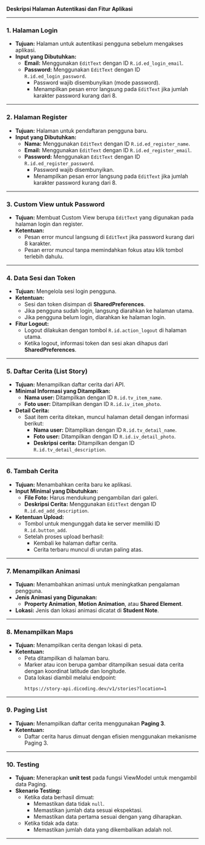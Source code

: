 **Deskripsi Halaman Autentikasi dan Fitur Aplikasi**

---

### **1. Halaman Login**
- **Tujuan:** Halaman untuk autentikasi pengguna sebelum mengakses aplikasi.
- **Input yang Dibutuhkan:**
  - **Email:** Menggunakan `EditText` dengan ID `R.id.ed_login_email`.
  - **Password:** Menggunakan `EditText` dengan ID `R.id.ed_login_password`.
    - Password wajib disembunyikan (mode password).
    - Menampilkan pesan error langsung pada `EditText` jika jumlah karakter password kurang dari 8.

---

### **2. Halaman Register**
- **Tujuan:** Halaman untuk pendaftaran pengguna baru.
- **Input yang Dibutuhkan:**
  - **Nama:** Menggunakan `EditText` dengan ID `R.id.ed_register_name`.
  - **Email:** Menggunakan `EditText` dengan ID `R.id.ed_register_email`.
  - **Password:** Menggunakan `EditText` dengan ID `R.id.ed_register_password`.
    - Password wajib disembunyikan.
    - Menampilkan pesan error langsung pada `EditText` jika jumlah karakter password kurang dari 8.

---

### **3. Custom View untuk Password**
- **Tujuan:** Membuat Custom View berupa `EditText` yang digunakan pada halaman login dan register.
- **Ketentuan:**
  - Pesan error muncul langsung di `EditText` jika password kurang dari 8 karakter.
  - Pesan error muncul tanpa memindahkan fokus atau klik tombol terlebih dahulu.

---

### **4. Data Sesi dan Token**
- **Tujuan:** Mengelola sesi login pengguna.
- **Ketentuan:**
  - Sesi dan token disimpan di **SharedPreferences**.
  - Jika pengguna sudah login, langsung diarahkan ke halaman utama.
  - Jika pengguna belum login, diarahkan ke halaman login.
- **Fitur Logout:**
  - Logout dilakukan dengan tombol `R.id.action_logout` di halaman utama.
  - Ketika logout, informasi token dan sesi akan dihapus dari **SharedPreferences**.

---

### **5. Daftar Cerita (List Story)**
- **Tujuan:** Menampilkan daftar cerita dari API.
- **Minimal Informasi yang Ditampilkan:**
  - **Nama user:** Ditampilkan dengan ID `R.id.tv_item_name`.
  - **Foto user:** Ditampilkan dengan ID `R.id.iv_item_photo`.
- **Detail Cerita:**
  - Saat item cerita ditekan, muncul halaman detail dengan informasi berikut:
    - **Nama user:** Ditampilkan dengan ID `R.id.tv_detail_name`.
    - **Foto user:** Ditampilkan dengan ID `R.id.iv_detail_photo`.
    - **Deskripsi cerita:** Ditampilkan dengan ID `R.id.tv_detail_description`.

---

### **6. Tambah Cerita**
- **Tujuan:** Menambahkan cerita baru ke aplikasi.
- **Input Minimal yang Dibutuhkan:**
  - **File Foto:** Harus mendukung pengambilan dari galeri.
  - **Deskripsi Cerita:** Menggunakan `EditText` dengan ID `R.id.ed_add_description`.
- **Ketentuan Upload:**
  - Tombol untuk mengunggah data ke server memiliki ID `R.id.button_add`.
  - Setelah proses upload berhasil:
    - Kembali ke halaman daftar cerita.
    - Cerita terbaru muncul di urutan paling atas.

---

### **7. Menampilkan Animasi**
- **Tujuan:** Menambahkan animasi untuk meningkatkan pengalaman pengguna.
- **Jenis Animasi yang Digunakan:**
  - **Property Animation**, **Motion Animation**, atau **Shared Element**.
- **Lokasi:** Jenis dan lokasi animasi dicatat di **Student Note**.

---

### **8. Menampilkan Maps**
- **Tujuan:** Menampilkan cerita dengan lokasi di peta.
- **Ketentuan:**
  - Peta ditampilkan di halaman baru.
  - Marker atau icon berupa gambar ditampilkan sesuai data cerita dengan koordinat latitude dan longitude.
  - Data lokasi diambil melalui endpoint: 
    ```
    https://story-api.dicoding.dev/v1/stories?location=1
    ```

---

### **9. Paging List**
- **Tujuan:** Menampilkan daftar cerita menggunakan **Paging 3**.
- **Ketentuan:**
  - Daftar cerita harus dimuat dengan efisien menggunakan mekanisme Paging 3.

---

### **10. Testing**
- **Tujuan:** Menerapkan **unit test** pada fungsi ViewModel untuk mengambil data Paging.
- **Skenario Testing:**
  - Ketika data berhasil dimuat:
    - Memastikan data tidak `null`.
    - Memastikan jumlah data sesuai ekspektasi.
    - Memastikan data pertama sesuai dengan yang diharapkan.
  - Ketika tidak ada data:
    - Memastikan jumlah data yang dikembalikan adalah nol.

---
